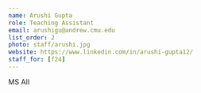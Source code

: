 ```yaml
---
name: Arushi Gupta
role: Teaching Assistant
email: arushigu@andrew.cmu.edu
list_order: 2
photo: staff/arushi.jpg
website: https://www.linkedin.com/in/arushi-gupta12/
staff_for: [f24]
---
```

MS AII